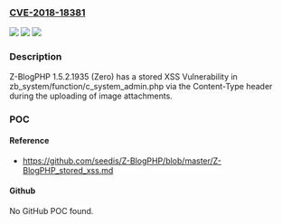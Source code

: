 ### [CVE-2018-18381](https://cve.mitre.org/cgi-bin/cvename.cgi?name=CVE-2018-18381)
![](https://img.shields.io/static/v1?label=Product&message=n%2Fa&color=blue)
![](https://img.shields.io/static/v1?label=Version&message=n%2Fa&color=blue)
![](https://img.shields.io/static/v1?label=Vulnerability&message=n%2Fa&color=brighgreen)

### Description

Z-BlogPHP 1.5.2.1935 (Zero) has a stored XSS Vulnerability in zb_system/function/c_system_admin.php via the Content-Type header during the uploading of image attachments.

### POC

#### Reference
- https://github.com/seedis/Z-BlogPHP/blob/master/Z-BlogPHP_stored_xss.md

#### Github
No GitHub POC found.

